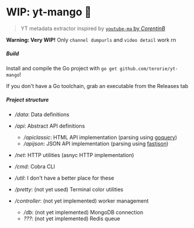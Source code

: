# WIP: yt-mango 💾

> YT metadata extractor inspired by [`youtube-ma` by _CorentinB_][youtube-ma]

__Warning: Very WIP!__ Only `channel dumpurls` and `video detail` work rn

##### Build

Install and compile the Go project with `go get github.com/terorie/yt-mango`!

If you don't have a Go toolchain, grab an executable from the Releases tab

##### Project structure

- _/data_: Data definitions
- _/api_: Abstract API definitions
    - _/apiclassic_: HTML API implementation (parsing using [goquery][goquery])
    - _/apijson_: JSON API implementation (parsing using [fastjson][fastjson])
- _/net_: HTTP utilities (asnyc HTTP implementation)
- _/cmd_: Cobra CLI
- _/util_: I don't have a better place for these

- _/pretty_: (not yet used) Terminal color utilities
- _/controller_: (not yet implemented) worker management
    - _/db_: (not yet implemented) MongoDB connection
    - _???_: (not yet implemented) Redis queue

 [youtube-ma]: https://github.com/CorentinB/youtube-ma
 [goquery]: https://github.com/PuerkitoBio/goquery
 [fastjson]: https://github.com/valyala/fastjson
 [cobra]: https://github.com/spf13/cobra
